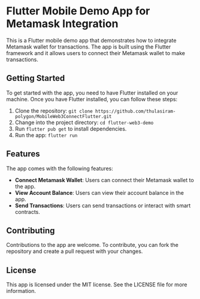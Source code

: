 # Flutter Mobile Demo App for Metamask Integration

This is a Flutter mobile demo app that demonstrates how to integrate Metamask wallet for transactions. The app is built using the Flutter framework and it allows users to connect their Metamask wallet to make transactions.

## Getting Started

To get started with the app, you need to have Flutter installed on your machine. Once you have Flutter installed, you can follow these steps:

1. Clone the repository: `git clone https://github.com/thulasiram-polygon/MobileWeb3ConnectFlutter.git`
2. Change into the project directory: `cd flutter-web3-demo`
3. Run `flutter pub get` to install dependencies.
4. Run the app: `flutter run`

## Features

The app comes with the following features:

- **Connect Metamask Wallet**: Users can connect their Metamask wallet to the app.
- **View Account Balance**: Users can view their account balance in the app.
- **Send Transactions**: Users can send transactions or interact with smart contracts.

<!-- ## Screenshots

Here are some screenshots of the app in action:

![Screenshot 1](/screenshots/screenshot_1.png "Screenshot 1")
![Screenshot 2](/screenshots/screenshot_2.png "Screenshot 2")
![Screenshot 3](/screenshots/screenshot_3.png "Screenshot 3") -->

## Contributing

Contributions to the app are welcome. To contribute, you can fork the repository and create a pull request with your changes.

## License

This app is licensed under the MIT license. See the LICENSE file for more information.

<!-- ## Acknowledgements

The app was built using the following packages:

## Contact

If you have any questions or suggestions, feel free to contact the app maintainer at `maintainer@example.com`. -->
